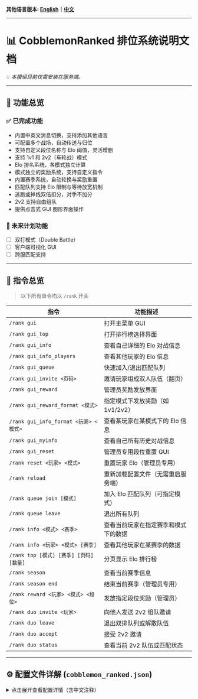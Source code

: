 **其他语言版本: [English](README.md)｜[中文](README_zh.md)**

---

# 📊 CobblemonRanked 排位系统说明文档

💡 *本模组目前仅需安装在服务端。*

---

## 🎯 功能总览

### ✅ 已完成功能

- 内置中英文消息切换，支持添加其他语言
- 可配置多个战场，自动传送与归位
- 支持自定义段位名称与 Elo 阈值，灵活增删
- 支持 1v1 和 2v2（车轮战）模式
- Elo 排名系统，各模式独立计算
- 模式独立的奖励系统，支持自定义指令
- 内置赛季系统，自动轮换与奖励重置
- 匹配队列支持 Elo 限制与等待放宽机制
- 逃跑或掉线双倍扣分，对手不加分
- 2v2 支持自由组队
- 提供点击式 GUI 图形界面操作

### 🔧 未来计划功能

- [ ] 双打模式（Double Battle）
- [ ] 客户端可视化 GUI
- [ ] 跨服匹配支持

---

## 📌 指令总览

> 以下所有命令均以 `/rank` 开头

| 指令 | 功能描述 |
|------|----------|
| `/rank gui` | 打开主菜单 GUI |
| `/rank gui_top` | 打开排行榜选择界面 |
| `/rank gui_info` | 查看自己详细的 Elo 对战信息 |
| `/rank gui_info_players` | 查看其他玩家的 Elo 信息 |
| `/rank gui_queue` | 快速加入/退出匹配队列 |
| `/rank gui_invite <页码>` | 邀请玩家组成双人队伍（翻页） |
| `/rank gui_reward` | 管理员奖励发放界面 |
| `/rank gui_reward_format <模式>` | 指定模式下发放奖励（如1v1/2v2） |
| `/rank gui_info_format <玩家> <模式>` | 查看某玩家在某模式下的 Elo 信息 |
| `/rank gui_myinfo` | 查看自己所有历史对战信息 |
| `/rank gui_reset` | 管理员专用段位重置 GUI |
| `/rank reset <玩家> <模式>` | 重置玩家 Elo（管理员专用） |
| `/rank reload` | 重新加载配置文件（无需重启服务端） |
| `/rank queue join [模式]` | 加入 Elo 匹配队列（可指定模式） |
| `/rank queue leave` | 退出所有队列 |
| `/rank info <模式> <赛季>` | 查看当前玩家在指定赛季和模式下的数据 |
| `/rank info <玩家> <模式> [赛季]` | 查看其他玩家在某赛季的数据 |
| `/rank top [模式] [赛季] [页码] [数量]` | 分页显示 Elo 排行榜 |
| `/rank season` | 查看当前赛季信息 |
| `/rank season end` | 结束当前赛季（管理员专用） |
| `/rank reward <玩家> <模式> <段位>` | 发放指定段位奖励（管理员） |
| `/rank duo invite <玩家>` | 向他人发送 2v2 组队邀请 |
| `/rank duo leave` | 退出双排队列或解散队伍 |
| `/rank duo accept` | 接受 2v2 邀请 |
| `/rank duo status` | 查看当前 2v2 队伍或匹配状态 |

---

## ⚙️ 配置文件详解 (`cobblemon_ranked.json`)

<details>
<summary>点击展开查看配置详情（含中文注释）</summary>

```json
{
  // 默认语言：zh（中文）或 en（英文）
  "defaultLang": "zh",

  // 默认对战模式：'1v1' 或 '2v2'
  "defaultFormat": "1v1",

  // 最少携带宝可梦数量
  "minTeamSize": 1,

  // 最多携带宝可梦数量
  "maxTeamSize": 6,

  // 匹配 Elo 差上限（超过此差值将无法匹配）
  "maxEloDiff": 200,

  // 最大匹配等待时间（秒）——时间越久 Elo 差越可以放宽
  "maxQueueTime": 300,

  // Elo 放宽倍率最大值（随等待时间线性增长）
  "maxEloMultiplier": 3.0,

  // 每个赛季持续天数
  "seasonDuration": 30,

  // 赛季初始 Elo 分
  "initialElo": 1000,

  // Elo 算法中的 K 系数（影响 Elo 变动幅度）
  "eloKFactor": 32,

  // Elo 最低分限制（不会低于此分数）
  "minElo": 0,

  // 禁止使用的宝可梦（禁用传说/神兽等）
  "bannedPokemon": ["Mewtwo", "Arceus"],

  // 支持的战斗模式
  "allowedFormats": ["1v1", "2v2"],

  // 宝可梦最大等级，0 表示不限制
  "maxLevel": 0,

  // 是否允许队伍中出现重复宝可梦（如两个皮卡丘）
  "allowDuplicateSpecies": false,

  // 匹配后可选的战斗场地列表，每组坐标表示玩家传送点（支持多个场地）
  "battleArenas": [
    {
      "world": "minecraft:overworld",
      "playerPositions": [
        { "x": 0.0, "y": 70.0, "z": 0.0 },
        { "x": 10.0, "y": 70.0, "z": 0.0 },
        { "x": 0.0, "y": 70.0, "z": 10.0 },
        { "x": 10.0, "y": 70.0, "z": 10.0 }
      ]
    },
    {
      "world": "minecraft:overworld",
      "playerPositions": [
        { "x": 100.0, "y": 65.0, "z": 100.0 },
        { "x": 110.0, "y": 65.0, "z": 100.0 },
        { "x": 100.0, "y": 65.0, "z": 110.0 },
        { "x": 110.0, "y": 65.0, "z": 110.0 }
      ]
    }
  ],

  // 段位奖励（每种模式独立配置）
  "rankRewards": {
    "1v1": {
      "青铜": ["give {player} minecraft:apple 5"],
      "白银": ["give {player} minecraft:golden_apple 3"],
      "黄金": [
        "give {player} minecraft:diamond 2",
        "give {player} minecraft:emerald 5"
      ],
      "白金": [
        "give {player} minecraft:diamond_block 1",
        "effect give {player} minecraft:strength 3600 1"
      ],
      "钻石": [
        "give {player} minecraft:netherite_ingot 1",
        "give {player} minecraft:elytra 1"
      ],
      "大师": [
        "give {player} minecraft:netherite_block 2",
        "give {player} minecraft:totem_of_undying 1",
        "effect give {player} minecraft:resistance 7200 2"
      ]
    },
    "2v2": {
      "青铜": ["give {player} minecraft:bread 5"],
      "白银": ["give {player} minecraft:gold_nugget 10"],
      "黄金": ["give {player} minecraft:emerald 1"],
      "白金": ["give {player} minecraft:golden_apple 1"],
      "钻石": ["give {player} minecraft:totem_of_undying 1"],
      "大师": ["give {player} minecraft:netherite_ingot 2"]
    }
  },

  // Elo 段位分数阈值（越高段位越靠前）
  "rankTitles": {
    "3500": "大师",
    "3000": "钻石",
    "2500": "白金",
    "2000": "黄金",
    "1500": "白银",
    "0": "青铜"
  }
}
